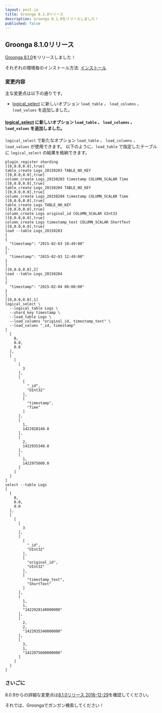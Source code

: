 ```yaml
---
layout: post.ja
title: Groonga 8.1.0リリース
description: Groonga 8.1.0をリリースしました！
published: false
---
```


## Groonga 8.1.0リリース

[Groonga 8.1.0](/ja/docs/news.html#release-8-1-0)をリリースしました！

それぞれの環境毎のインストール方法: [インストール](/ja/docs/install.html)

### 変更内容

主な変更点は以下の通りです。

* [logical_select](ja/docs/reference/commands/logical_select) に新しいオプション `load_table` 、 `load_columns` 、 `load_values` を追加しました。

#### [logical_select](ja/docs/reference/commands/logical_select) に新しいオプション `load_table` 、 `load_columns` 、 `load_values` を追加しました。

`logical_select` で新たなオプション `load_table` 、 `load_columns` 、 `load_values` が使用できます。
以下のように、`load_table` で指定したテーブルに `logical_select` の結果を格納できます。

```
plugin_register sharding
[[0,0.0,0.0],true]
table_create Logs_20150203 TABLE_NO_KEY
[[0,0.0,0.0],true]
column_create Logs_20150203 timestamp COLUMN_SCALAR Time
[[0,0.0,0.0],true]
table_create Logs_20150204 TABLE_NO_KEY
[[0,0.0,0.0],true]
column_create Logs_20150204 timestamp COLUMN_SCALAR Time
[[0,0.0,0.0],true]
table_create Logs TABLE_NO_KEY
[[0,0.0,0.0],true]
column_create Logs original_id COLUMN_SCALAR UInt32
[[0,0.0,0.0],true]
column_create Logs timestamp_text COLUMN_SCALAR ShortText
[[0,0.0,0.0],true]
load --table Logs_20150203
[
{
  "timestamp": "2015-02-03 10:49:00"
},
{
  "timestamp": "2015-02-03 12:49:00"
}
]
[[0,0.0,0.0],2]
load --table Logs_20150204
[
{
  "timestamp": "2015-02-04 00:00:00"
}
]
[[0,0.0,0.0],1]
logical_select \
  --logical_table Logs \
  --shard_key timestamp \
  --load_table Logs \
  --load_columns "original_id, timestamp_text" \
  --load_values "_id, timestamp"
[
  [
    0,
    0.0,
    0.0
  ],
  [
    [
      [
        3
      ],
      [
        [
          "_id",
          "UInt32"
        ],
        [
          "timestamp",
          "Time"
        ]
      ],
      [
        1,
        1422928140.0
      ],
      [
        2,
        1422935340.0
      ],
      [
        1,
        1422975600.0
      ]
    ]
  ]
]
select --table Logs
[
  [
    0,
    0.0,
    0.0
  ],
  [
    [
      [
        3
      ],
      [
        [
          "_id",
          "UInt32"
        ],
        [
          "original_id",
          "UInt32"
        ],
        [
          "timestamp_text",
          "ShortText"
        ]
      ],
      [
        1,
        1,
        "1422928140000000"
      ],
      [
        2,
        2,
        "1422935340000000"
      ],
      [
        3,
        1,
        "1422975600000000"
      ]
    ]
  ]
]
```

### さいごに

8.0.9からの詳細な変更点は[8.1.0リリース 2018-12-29](/ja/docs/news.html#release-8-1-0)を確認してください。

それでは、Groongaでガンガン検索してください！
